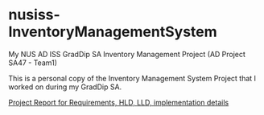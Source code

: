 # nusiss-InventoryManagementSystem
My NUS AD ISS GradDip SA Inventory Management Project (AD Project SA47 - Team1)

This is a personal copy of the Inventory Management System Project that I worked on during my GradDip SA.

[Project Report for Requirements, HLD, LLD, implementation details](./ProjectReport.docx)